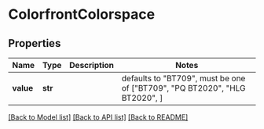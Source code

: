# ColorfrontColorspace


## Properties
Name | Type | Description | Notes
------------ | ------------- | ------------- | -------------
**value** | **str** |  | defaults to "BT709",  must be one of ["BT709", "PQ BT2020", "HLG BT2020", ]

[[Back to Model list]](../README.md#documentation-for-models) [[Back to API list]](../README.md#documentation-for-api-endpoints) [[Back to README]](../README.md)


